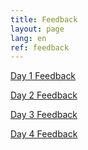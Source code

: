 ```yaml
---
title: Feedback
layout: page
lang: en
ref: feedback
---
```

[Day 1 Feedback](https://forms.gle/j99RsucRQpTsomGt7)  

[Day 2 Feedback](https://forms.gle/8NNgC29ktrqHyLiW9)

[Day 3 Feedback](https://forms.gle/jRGER8rvk1G7wFtn7)

[Day 4 Feedback](https://forms.gle/8RWqGRx1m2wgweCc7)

<!--

[Day 5 Feedback]()

-->
